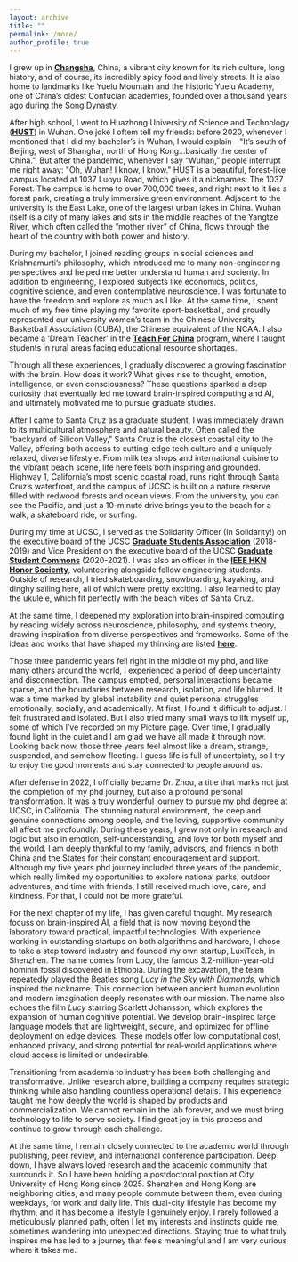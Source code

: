 ```yaml
---
layout: archive
title: ""
permalink: /more/
author_profile: true
---
```

I grew up in <b>[Changsha](https://en.wikipedia.org/wiki/Changsha)</b>, China, a vibrant city known for its rich culture, long history, and of course, its incredibly spicy food and lively streets. It is also home to landmarks like Yuelu Mountain and the historic Yuelu Academy, one of China’s oldest Confucian academies, founded over a thousand years ago during the Song Dynasty.

After high school, I went to Huazhong University of Science and Technology (<b>[HUST](https://en.wikipedia.org/wiki/Huazhong_University_of_Science_and_Technology)</b>) in Wuhan. One joke I oftem tell my friends: before 2020, whenever I mentioned that I did my bachelor’s in Wuhan, I would explain—"It’s south of Beijing, west of Shanghai, north of Hong Kong...basically the center of China.", But after the pandemic, whenever I say “Wuhan,” people interrupt me right away: "Oh, Wuhan! I know, I know." HUST is a beautiful, forest-like campus located at 1037 Luoyu Road, which gives it a nicknames: The 1037 Forest. The campus is home to over 700,000 trees, and right next to it lies a forest park, creating a truly immersive green environment. Adjacent to the university is the East Lake, one of the largest urban lakes in China. Wuhan itself is a city of many lakes and sits in the middle reaches of the Yangtze River, which often called the “mother river” of China, flows through the heart of the country with both power and history. 

During my bachelor, I joined reading groups in social sciences and Krishnamurti’s philosophy, which introduced me to many non-engineering perspectives and helped me better understand human and socienty. In addition to engineering, I explored subjects like economics, politics, cognitive science, and even contemplative neuroscience. I was fortunate to have the freedom and explore as much as I like. At the same time, I spent much of my free time playing my favorite sport-basketball, and proudly represented our university women’s team in the Chinese University Basketball Association (CUBA), the Chinese equivalent of the NCAA. I also became a ‘Dream Teacher’ in the <b>[Teach For China](https://chinadevelopmentbrief.cn/ngos/teach-for-china/)</b> program, where I taught students in rural areas facing educational resource shortages.

Through all these experiences, I gradually discovered a growing fascination with the brain. How does it work? What gives rise to thought, emotion, intelligence, or even consciousness? These questions sparked a deep curiosity that eventually led me toward brain-inspired computing and AI, and ultimately motivated me to pursue graduate studies.

After I came to Santa Cruz as a graduate student, I was immediately drawn to its multicultural atmosphere and natural beauty. Often called the “backyard of Silicon Valley,” Santa Cruz is the closest coastal city to the Valley, offering both access to cutting-edge tech culture and a uniquely relaxed, diverse lifestyle. From milk tea shops and international cuisine to the vibrant beach scene, life here feels both inspiring and grounded. Highway 1, California’s most scenic coastal road, runs right through Santa Cruz’s waterfront, and the campus of UCSC is built on a nature reserve filled with redwood forests and ocean views. From the university, you can see the Pacific, and just a 10-minute drive brings you to the beach for a walk, a skateboard ride, or surfing.

During my time at UCSC, I served as the Solidarity Officer (In Solidarity!) on the executive board of the UCSC <b>[Graduate Students Association](https://gsa.ucsc.edu/about/executive-board/executive-board-2018-2019/)</b> (2018-2019) and Vice President on the executive board of the UCSC <b>[Graduate Student Commons](https://gradcommons.ucsc.edu/governance/)</b> (2020-2021). I was also an officer in the <b>[IEEE HKN Honor Socienty](https://ieeehkn.sites.ucsc.edu/)</b>, volunteering alongside fellow engineering students. Outside of research, I tried skateboarding, snowboarding, kayaking, and dinghy sailing here, all of which were pretty exciting. I also learned to play the ukulele, which fit perfectly with the beach vibes of Santa Cruz. 

At the same time, I deepened my exploration into brain-inspired computing by reading widely across neuroscience, philosophy, and systems theory, drawing inspiration from diverse perspectives and frameworks. Some of the ideas and works that have shaped my thinking are listed <b>[here](https://pengzhouzp.github.io/theories/)</b>.

Those three pandemic years fell right in the middle of my phd, and like many others around the world, I experienced a period of deep uncertainty and disconnection. The campus emptied, personal interactions became sparse, and the boundaries between research, isolation, and life blurred. It was a time marked by global instability and quiet personal struggles emotionally, socially, and academically. At first, I found it difficult to adjust. I felt frustrated and isolated. But I also tried many small ways to lift myself up, some of which I’ve recorded on my Picture page. Over time, I gradually found light in the quiet and I am glad we have all made it through now. Looking back now, those three years feel almost like a dream, strange, suspended, and somehow fleeting. I guess life is full of uncertainty, so I try to enjoy the good moments and stay connected to people around us.

After defense in 2022, I officially became Dr. Zhou, a title that marks not just the completion of my phd journey, but also a profound personal transformation. It was a truly wonderful journey to pursue my phd degree at UCSC, in California. The stunning natural environment, the deep and genuine connections among people, and the loving, supportive community all affect me profoundly. During these years, I grew not only in research and logic but also in emotion, self-understanding, and love for both myself and the world. I am deeply thankful to my family, advisors, and friends in both China and the States for their constant encouragement and support. Although my five years phd journey included three years of the pandemic, which really limited my opportunities to explore national parks, outdoor adventures, and time with friends, I still received much love, care, and kindness. For that, I could not be more grateful.

For the next chapter of my life, I has given careful thought. My research focuss on brain-inspired AI, a field that is now moving beyond the laboratory toward practical, impactful technologies. With experience working in outstanding startups on both algorithms and hardware, I chose to take a step toward industry and founded my own startup, LuxiTech, in Shenzhen. The name comes from Lucy, the famous 3.2-million-year-old hominin fossil discovered in Ethiopia. During the excavation, the team repeatedly played the Beatles song *Lucy in the Sky with Diamonds*, which inspired the nickname. This connection between ancient human evolution and modern imagination deeply resonates with our mission. The name also echoes the film *Lucy* starring Scarlett Johansson, which explores the expansion of human cognitive potential. We develop brain-inspired large language models that are lightweight, secure, and optimized for offline deployment on edge devices. These models offer low computational cost, enhanced privacy, and strong potential for real-world applications where cloud access is limited or undesirable.

Transitioning from academia to industry has been both challenging and transformative. Unlike research alone, building a company requires strategic thinking while also handling countless operational details. This experience taught me how deeply the world is shaped by products and commercialization. We cannot remain in the lab forever, and we must bring technology to life to serve society. I find great joy in this process and continue to grow through each challenge.

At the same time, I remain closely connected to the academic world through publishing, peer review, and international conference participation. Deep down, I have always loved research and the academic community that surrounds it. So I have been holding a postdoctoral position at City University of Hong Kong since 2025. Shenzhen and Hong Kong are neighboring cities, and many people commute between them, even during weekdays, for work and daily life. This dual-city lifestyle has become my rhythm, and it has become a lifestyle I genuinely enjoy. I rarely followed a meticulously planned path, often I let my interests and instincts guide me, sometimes wandering into unexpected directions. Staying true to what truly inspires me has led to a journey that feels meaningful and I am very curious where it takes me. 
